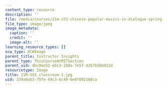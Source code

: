 ```yaml
---
content_type: resource
description: ''
file: /media/courses/21m-s53-chinese-popular-musics-in-dialogue-spring-2014/339a0ab375fe49c3bc496e8f092108ca_21M-S53_classroom-1.jpg
file_type: image/jpeg
image_metadata:
  caption: ''
  credit: ''
  image-alt: ''
learning_resource_types: []
ocw_type: OCWImage
parent_title: Instructor Insights
parent_type: ThisCourseAtMITSection
parent_uid: dbc0ee52-ebc3-2b0a-7e5f-4267b5bbd12d
resourcetype: Image
title: 21M-S53_classroom-1.jpg
uid: 339a0ab3-75fe-49c3-bc49-6e8f092108ca
---
```


